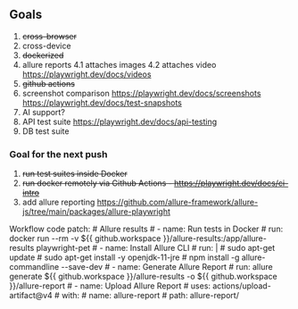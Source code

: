 ## Goals

1. ~~cross-browser~~
2. cross-device
3. ~~dockerized~~
4. allure reports
    4.1 attaches images
    4.2 attaches video https://playwright.dev/docs/videos
5. ~~github actions~~
6. screenshot comparison https://playwright.dev/docs/screenshots    https://playwright.dev/docs/test-snapshots
7. AI support?
8. API test suite https://playwright.dev/docs/api-testing
9. DB test suite

### Goal for the next push ###
1. ~~run test suites inside Docker~~
2. ~~run docker remotely via Github Actions - https://playwright.dev/docs/ci-intro~~
3. add allure reporting https://github.com/allure-framework/allure-js/tree/main/packages/allure-playwright

Workflow code patch:
    # Allure results
    # - name: Run tests in Docker
    #   run: docker run --rm -v ${{ github.workspace }}/allure-results:/app/allure-results playwright-pet
    # - name: Install Allure CLI
    #   run: |
    #     sudo apt-get update
    #     sudo apt-get install -y openjdk-11-jre
    #     npm install -g allure-commandline --save-dev
    # - name: Generate Allure Report
    #   run: allure generate ${{ github.workspace }}/allure-results -o ${{ github.workspace }}/allure-report
    # - name: Upload Allure Report
    #   uses: actions/upload-artifact@v4
    #   with:
    #     name: allure-report
    #     path: allure-report/